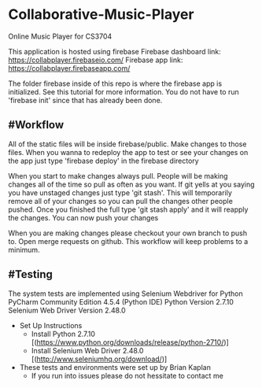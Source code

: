 # Collaborative-Music-Player
Online Music Player for CS3704

This application is hosted using firebase
Firebase dashboard link: https://collabplayer.firebaseio.com/
Firebase app link: https://collabplayer.firebaseapp.com/

The folder firebase inside of this repo is where the firebase app is initialized.
See this tutorial for more information. You do not have to run 'firebase init' since that has already been done.

#Workflow
---------

All of the static files will be inside firebase/public.
Make changes to those files.
When you wanna to redeploy the app to test or see your changes on the app just type 'firebase deploy' in the firebase directory

When you start to make changes always pull. People will be making changes all of the time so pull as often as you want.
If git yells at you saying you have unstaged changes just type 'git stash'. This will temporarily remove all of your changes so you can pull the changes other people pushed. Once you finished the full type 'git stash apply' and it will reapply the changes. You can now push your changes

When you are making changes please checkout your own branch to push to. Open merge requests on github. This workflow will keep problems to a minimum.

#Testing
--------
The system tests are implemented using Selenium Webdriver for Python
PyCharm Community Edition 4.5.4 (Python IDE)
Python Version 2.7.10
Selenium Web Driver Version 2.48.0

  - Set Up Instructions
    - Install Python 2.7.10 [(https://www.python.org/downloads/release/python-2710/)]
    - Install Selenium Web Driver 2.48.0 [(http://www.seleniumhq.org/download/)]
  - These tests and environments were set up by Brian Kaplan
    - If you run into issues please do not hessitate to contact me




